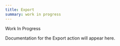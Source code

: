 ```yaml
---
title: Export
summary: work in progress
---
```


Work In Progress

Documentation for the Export action will appear here.